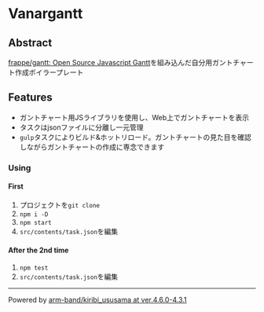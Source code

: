 # Vanargantt

## Abstract

[frappe/gantt: Open Source Javascript Gantt](https://github.com/frappe/gantt)を組み込んだ自分用ガントチャート作成ボイラープレート

## Features

- ガントチャート用JSライブラリを使用し、Web上でガントチャートを表示
- タスクはjsonファイルに分離し一元管理
- `gulp`タスクによりビルド&ホットリロード。ガントチャートの見た目を確認しながらガントチャートの作成に専念できます

### Using

#### First

1. プロジェクトを`git clone`
2. `npm i -D`
3. `npm start`
4. `src/contents/task.json`を編集

#### After the 2nd time

1. `npm test`
2. `src/contents/task.json`を編集

---

Powered by [arm\-band/kiribi\_ususama at ver\.4\.6\.0\-4\.3\.1](https://github.com/arm-band/kiribi_ususama/tree/ver.4.6.0-4.3.1)